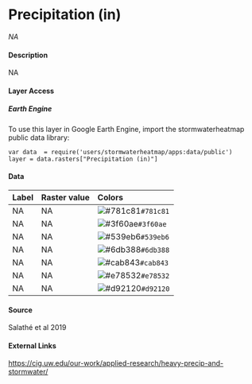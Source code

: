 Precipitation (in)
================

*NA*

#### Description

NA

#### Layer Access

##### Earth Engine

To use this layer in Google Earth Engine, import the stormwaterheatmap
public data library:

    var data  = require('users/stormwaterheatmap/apps:data/public')
    layer = data.rasters["Precipitation (in)"]

#### Data

| Label | Raster value | Colors                                                                    |
|:------|:-------------|:--------------------------------------------------------------------------|
| NA    | NA           | ![\#781c81](https://via.placeholder.com/15/781c81/000000?text=+)`#781c81` |
| NA    | NA           | ![\#3f60ae](https://via.placeholder.com/15/3f60ae/000000?text=+)`#3f60ae` |
| NA    | NA           | ![\#539eb6](https://via.placeholder.com/15/539eb6/000000?text=+)`#539eb6` |
| NA    | NA           | ![\#6db388](https://via.placeholder.com/15/6db388/000000?text=+)`#6db388` |
| NA    | NA           | ![\#cab843](https://via.placeholder.com/15/cab843/000000?text=+)`#cab843` |
| NA    | NA           | ![\#e78532](https://via.placeholder.com/15/e78532/000000?text=+)`#e78532` |
| NA    | NA           | ![\#d92120](https://via.placeholder.com/15/d92120/000000?text=+)`#d92120` |

#### Source

Salathé et al 2019

#### External Links

<a>https://cig.uw.edu/our-work/applied-research/heavy-precip-and-stormwater/</a>
